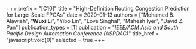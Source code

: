+++
prefix = "[C10]"
title = "High-Definition Routing Congestion Prediction for Large-Scale FPGAs"
date = 2020-01-13
authors = ["Mohamed B. Alawieh", "**Wuxi Li**", "Yibo Lin", "Love Singhal", "Mahesh Iyer", "David Z. Pan"]
publication_types = [1]
publication = "*IEEE/ACM Asia and South Pacific Design Automation Conference (ASPDAC)*"
title_href = "javascript:void(0)"
selected = true
+++
